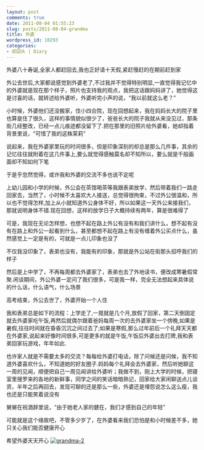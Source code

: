 ```yaml
---
layout: post
comments: true
date: 2011-08-04 01:55:23
slug: posts/2011-08-04-grandma
title: 外婆
wordpress_id: 10293
categories:
- 却回头 | Diary
---
```


外婆八十寿诞,全家人都赶回去,我也正好请十天假,紧赶慢赶的在期前赶到家

外公去世后,大家都说感觉到外婆老了,不过我并不觉得特别明显,一直觉得我记忆中的外婆就是现在那个样子，照片也支持我的观点，我把这话跟妈妈讲了，她觉得这是讨喜的话，就转述给外婆听，外婆听完小声的说，“我以前就这么老？”

小时候，外婆他们还没搬家，住小四合院，现在回想起来，我在妈妈长大的院子里也算是住了很久，这样的事情貌似很少了，爸爸长大的院子我就从来没见过，那条街几经整改，已经一点儿痕迹都没留下了.把在那里的旧照片给外婆看，她却指着背景里说，“可惜了我的这株茉莉”

说起来，我在外婆家里玩的时间很多，但是印象深刻的却总是那么几件事，其余的记忆往往就附着在这几件事上,要么就觉得感触莫名却不知所以，要么就是千般画面却不知如何下笔

于是乎忽然觉得，或许我和外婆的交流不多也说不定呢

上幼儿园和小学的时候，外公会在茶馆喝茶等我跟表弟放学，然后带着我们一路走回家去，当然了，小时候不太喜欢大人接送，总觉得很拘束，不过外公很温和，所以也不觉得怎样,加上从小就知道外公身体不好，所以如果这一天外公来接我们，那就说明身体不错.现在回想，这样的放学日子大概持续有两年，算是很难得了

可是，我现在无论怎样想，也想不起在路上外公有没有和我们讲什么，想不起有没有在路上和外公一起看到什么，甚至都想不起在路上有没有缠着外公买点什么，虽然感觉上一定是有的，可就是一点儿印象也没了

不仅我没印象了，表弟也没有，我能有的印象，那就是外公站在街那头招呼我们的样子

然后是上中学了，不再每周都去外婆家了，表弟也去了外地读书，便改成寒暑假常聚.闲谈期间，外公外婆一定问了我们很多，可是我一样，完全无法想起来具体说的什么话，什么语气，什么场景

高考结束，外公去世了，外婆开始一个人住

我和表弟总是如下的流程：上学走了,一晃就是几个月,放假了回家，第二天倒固定就去外婆家吃午饭,再然后就偶尔跟着爸妈每周一次的去外婆家坐一个傍晚,如果是暑假,往往时间就在昏昏沉沉之间过去了;如果是寒假,那么过年前后一个礼拜天天都在外婆家,说起来好像时间很多,可是更多的就是午饭,午饭后外婆出去打牌,我和表弟回家玩游戏，年年如此.

也许家人就是不需要太多的交流？每每给外婆打电话，除了问候还是问候，我不知道外婆喜欢什么，不知道她的好友圈子.妈妈每个礼拜会去外婆家，然后听她聊这一周的见闻，顺便把自己一周见闻讲给外婆听；我做不到，刚上大学的时候，把寝室里搜罗来的各地的新鲜事，同学之间的笑话暗暗熟记，回家给大家闲聊送点儿谈资，半年之后再回去，发现可聊的还是那么一些，外婆还是埋怨说怎么这么瘦，我也还是只能笑着说没有

舅舅在祝酒辞里说，“由于她老人家的健在，我们才感到自己的年轻”

可能就是这个缘故吧，不管多少岁了，在外婆看来我们恐怕是和小时候差不多，她只关心我们能否健康开心


希望外婆天天开心
[![grandma-2](http://farm7.static.flickr.com/6002/6001537766_ddc20d1364_z.jpg)](http://www.flickr.com/photos/7672933@N04/6001537766/)
